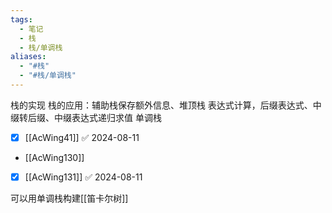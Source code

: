 ```yaml
---
tags:
  - 笔记
  - 栈
  - 栈/单调栈
aliases:
  - "#栈"
  - "#栈/单调栈"
---
```

栈的实现
栈的应用：辅助栈保存额外信息、堆顶栈
表达式计算，后缀表达式、中缀转后缀、中缀表达式递归求值
单调栈

- [x] [[AcWing41]] ✅ 2024-08-11
- [[AcWing130]]
- [x] [[AcWing131]] ✅ 2024-08-11

可以用单调栈构建[[笛卡尔树]]
